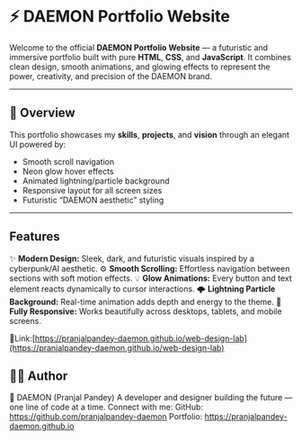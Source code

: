 # ⚡ DAEMON Portfolio Website

Welcome to the official **DAEMON Portfolio Website** — a futuristic and immersive portfolio built with pure **HTML**, **CSS**, and **JavaScript**.
It combines clean design, smooth animations, and glowing effects to represent the power, creativity, and precision of the DAEMON brand.

---

## 🌌 Overview

This portfolio showcases my **skills**, **projects**, and **vision** through an elegant UI powered by:
- Smooth scroll navigation
- Neon glow hover effects
- Animated lightning/particle background
- Responsive layout for all screen sizes
- Futuristic “DAEMON aesthetic” styling

---

##  Features

✨ **Modern Design:** Sleek, dark, and futuristic visuals inspired by a cyberpunk/AI aesthetic.
⚙️ **Smooth Scrolling:** Effortless navigation between sections with soft motion effects.
💡 **Glow Animations:** Every button and text element reacts dynamically to cursor interactions.
🌩️ **Lightning Particle Background:** Real-time animation adds depth and energy to the theme.
🧭 **Fully Responsive:** Works beautifully across desktops, tablets, and mobile screens.

🔗Link:[https://pranjalpandey-daemon.github.io/web-design-lab](https://pranjalpandey-daemon.github.io/web-design-lab)


## 🧑‍💻 Author

👤 DAEMON (Pranjal Pandey)
   A developer and designer building the future — one line of code at a time.
   Connect with me:
   GitHub: https://github.com/pranjalpandey-daemon
   Portfolio: https://pranjalpandey-daemon.github.io
